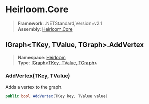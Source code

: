 # Heirloom.Core

> **Framework**: .NETStandard,Version=v2.1  
> **Assembly**: [Heirloom.Core][0]  

## IGraph\<TKey, TValue, TGraph>.AddVertex

> **Namespace**: [Heirloom][0]  
> **Type**: [IGraph\<TKey, TValue, TGraph>][1]  

### AddVertex(TKey, TValue)

Adds a vertex to the graph.

```cs
public bool AddVertex(TKey key, TValue value)
```

[0]: ../../../Heirloom.Core.md
[1]: ../IGraph[TKey,TValue,TGraph].md
